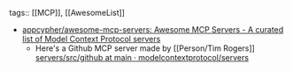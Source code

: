 tags:: [[MCP]], [[AwesomeList]]

- [appcypher/awesome-mcp-servers: Awesome MCP Servers - A curated list of Model Context Protocol servers](https://github.com/appcypher/awesome-mcp-servers)
	- Here's a Github MCP server made by [[Person/Tim Rogers]] [servers/src/github at main · modelcontextprotocol/servers](https://github.com/modelcontextprotocol/servers/tree/main/src/github)